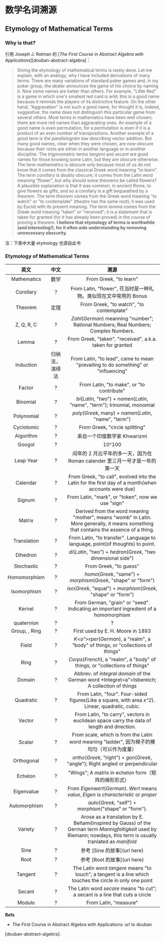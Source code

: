 数学名词溯源
============

Etymology of Mathematical Terms
-------------------------------


### Why is that?

引用 Joseph J. Rotman 的
[*The First Course in Abstract Algebra with Applications*][douban-abstract-algebra]：

> Giving the etymology of mathematical terms is rarely done. Let me explain,
> with an analogy, why I have included derivations of many terms. There are many
> variations of standard poker games and, in my poker group, the dealer announces 
> the game of his choice by naming it. Now some names are better than others.
> For example, "Little Red" is a game in which one's smallest red card is wild; this
> is a good name because it reminds the players of its distinctive feature. On the 
> other hand, "Aggravation" is not such a good name, for thought it is, indeed, 
> suggestive, the name does not distinguish this particular game from several others.
> Most terms in mathematics have been well chosen; there are more red names than
> aggravating ones. An example of a good name is *even* permutation, for a permutation
> is even if it is a product of an even number of transpositions. Another
> example of a good term is the *parallelogram law* describing vector addition. But
> many good names, clear when they were chosen, are now obscure because their
> roots are either in another language or in another discipline. The trigonometric
> terms *tangent* and *secant* are good names for those knowing some Latin, but
> they are obscure otherwise. 
> The term *mathematics* is obscure only because most of us do not know that it comes
> from the classical Greek word meaning "to learn". The term *corollary* is doubly
> obscure; it comes from the Latin word meaning "flower", but why should some
> theorems be called flowers? A plausible explanation is that it was common, in
> ancient Rome, to give flowers as gifts, and so a corollary is a gift bequeathed by
> a theorem. The term *theorem* comes from the Greek word meaning "to watch"
> or "to contemplate" (*theatre* has the same root); it was used by Euclid with its
> present meaning. The term *lemma* comes from the Greek word meaning "taken"
> or "received"; it is a statement that is taken for granted (for it has already been
> proved) in the course of proving a theorem. **I believe that etymology of terms
> is worthwhile (and interesting!), for it often aids understanding by removing 
> unnecessary obscurity.**


注：下表中大量 etymology 也源自此书



### Etymology of Mathematical Terms

| 英文 | 中文 | 溯源 |
| :---: | :---: | :---: |
| Mathematics | 数学 | From Greek, "to learn" | 
| Corollary | ？ | From Latin, "flower", 花当时是一种礼物。类似现在文中常用的 Bonus |
| Theorem | 定理 | From Greek, "to watch", "to contemplate" |
| Z, Q, R, C | ? | *Zahl*(*German*) meanning "number"; Rational Numbers; Real Numbers; Complex Numbers. |
| Lemma | ? | From Greek, "taken", "received", a.k.a. taken for granted |
| Induction | 归纳法，演绎法 | From Latin, "to lead", came to mean "prevailing to do something" or "influencing" |
| Factor | ? | From Latin, "to make", or "to contribute" |
| Binomial | ? | *bi*(*Latin*, "two") + *nomen*(*Latin*, "name", "term"); trinomial, monomial |
| Polynomial | ? | *poly*(*Greek*, many) + *namen*(*Latin*, "name", "term") |
| Cyclotomic | ? | From Greek, "circle splitting" |
| Algorithm | ? | 来自一个印度数学家 Khwarizmi |
| Googol | ? | 10^100 |
| Leap Year | ? | 闰年的 2 月比平年的多一天，因为在 Roman calender 里三月一号才是一年的第一天 |
| Calendar | ? | From Greek, "to call", evolved into the Latin for the first day of a month(when accounts were due) |
| Signum | ? | From Latin, "mark", or "token", now we use "sign" |
| Matrix | ? | Derived from the word meaning "mother", means "womb" in Latin. More generally, it means something that contains the essence of a thing. |
| Translation | ? | From Latin, "to transfer". Language to language, point(of thoughts) to point. |
| Dihedron | ? | *di*(*Latin*, "two") + *hedron*(*Greek*, "two dimensional side") |
| Stochastic | ? | From Greek, "to guess" |
| Homomorphism | ? | *homo*(*Greek*, "same") + *morphism*(*Greek*, "shape" or "form") |
| Isomorphism | ? | *iso*(*Greek*, "equal") + *morphism*(*Greek*, "shape" or "form") |
| Kernel | ? | From German, "grain" or "seed". Indicating an important ingredient of a homomorphism |
| quaternion | ? | ? |
| Group, , Ring | ? | First used by E. H. Moore in 1893 |
| Field | ? | *K<o">rper*(*German*), a "realm", a "body" of things, or "collections of things" |
| Ring | ? | *Corps*(*French*), a "realm", a "body" of things, or "collections of things" |
| Domain | ? | Abbrev. of *integral domain* of the German word *Integret<a">tsbereich; A collection of things |
| Quadratic | ? | From Latin, "four". Four-sided figures(Like a square, with area *x^2*). Linear, quadratic, cubic. |
| Vector | ? | From Latin, "to carry", vectors in euclidean space carry the data of length and direction. |
| Scalar | ? | From scale, which is from the Latin word meaning "ladder", 因为梯子的横均匀（可以作为度量） |
| Orthogonal | ? | *ortho*(*Greek*, "right") + *gon*(*Greek*, "angle"); Right angled or perpendicular |
| Echelon | ? | "Wings"; A matrix in echelon form（矩阵的梯形形式） |
| Eigenvalue | ? | From *Eigenwert*(*German*). *Wert* means *value*, *Eigen* is *characteristic* or *proper* |
| Automorphism | ? | *auto*(*Greek*, "self") + *morphism*("shape" or "form"). |
| Variety | ? | Arose as a translation by E. Beltami(inspired by Gauss) of the German term *Mannigfaltigkeit* used by Riemann; nowdays, this term is usually tranlated as *manifold* |
| Sine | ? | 参考 [Sine 的故事](url here) |
| Root | ? | 参考 [Root 的故事](url here) |
| Tangent | ? | The Latin word *tangere* means "to touch"; a tangent is a line which touches the circle in only one point |
| Secant | ? | The Latin word *secare* means "to cut"; a secant is a line that cuts a circle |
| Modulo | ? | From Latin, "measure" |




**Refs**

* The First Course in Abstract Algebra with Applications: url to douban


[douban-abstract-algebra]: 